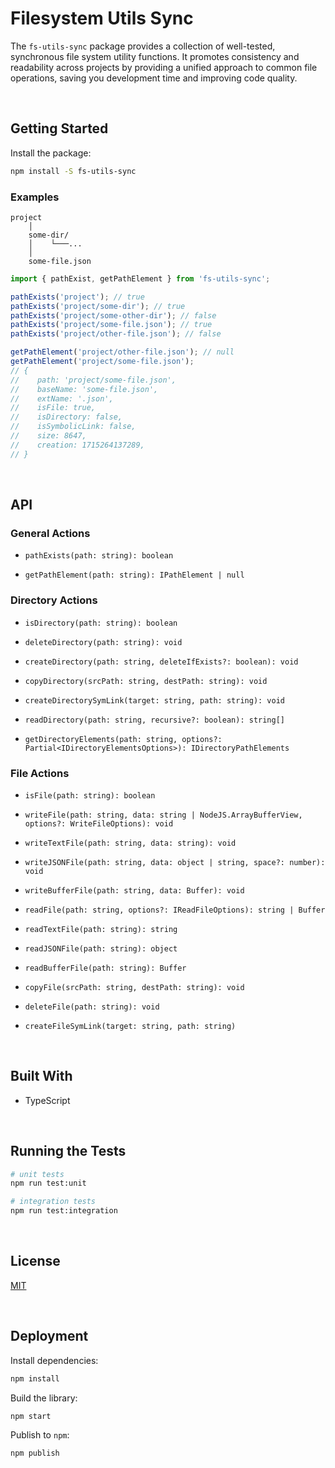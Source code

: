 # Filesystem Utils Sync

The `fs-utils-sync` package provides a collection of well-tested, synchronous file system utility functions. It promotes consistency and readability across projects by providing a unified approach to common file operations, saving you development time and improving code quality.



</br>

## Getting Started

Install the package:
```bash
npm install -S fs-utils-sync
```

### Examples
```
project
    │
    some-dir/
    │    └───...
    │
    some-file.json
```
```typescript
import { pathExist, getPathElement } from 'fs-utils-sync';

pathExists('project'); // true
pathExists('project/some-dir'); // true
pathExists('project/some-other-dir'); // false
pathExists('project/some-file.json'); // true
pathExists('project/other-file.json'); // false

getPathElement('project/other-file.json'); // null
getPathElement('project/some-file.json');
// {
//    path: 'project/some-file.json',
//    baseName: 'some-file.json',
//    extName: '.json',
//    isFile: true,
//    isDirectory: false,
//    isSymbolicLink: false,
//    size: 8647,
//    creation: 1715264137289,
// }
```



</br>

## API

### General Actions

- `pathExists(path: string): boolean`

- `getPathElement(path: string): IPathElement | null`



### Directory Actions

- `isDirectory(path: string): boolean`

- `deleteDirectory(path: string): void`

- `createDirectory(path: string, deleteIfExists?: boolean): void`

- `copyDirectory(srcPath: string, destPath: string): void`

- `createDirectorySymLink(target: string, path: string): void`

- `readDirectory(path: string, recursive?: boolean): string[]`

- `getDirectoryElements(path: string, options?: Partial<IDirectoryElementsOptions>): IDirectoryPathElements`


### File Actions

- `isFile(path: string): boolean`

- `writeFile(path: string, data: string | NodeJS.ArrayBufferView, options?: WriteFileOptions): void`

- `writeTextFile(path: string, data: string): void`

- `writeJSONFile(path: string, data: object | string, space?: number): void`

- `writeBufferFile(path: string, data: Buffer): void`

- `readFile(path: string, options?: IReadFileOptions): string | Buffer`

- `readTextFile(path: string): string`

- `readJSONFile(path: string): object`

- `readBufferFile(path: string): Buffer`

- `copyFile(srcPath: string, destPath: string): void`

- `deleteFile(path: string): void`

- `createFileSymLink(target: string, path: string)`





<br/>

## Built With

- TypeScript




<br/>

## Running the Tests

```bash
# unit tests
npm run test:unit

# integration tests
npm run test:integration
```





<br/>

## License

[MIT](https://choosealicense.com/licenses/mit/)





<br/>

## Deployment

Install dependencies:
```bash
npm install
```


Build the library:
```bash
npm start
```


Publish to `npm`:
```bash
npm publish
```
